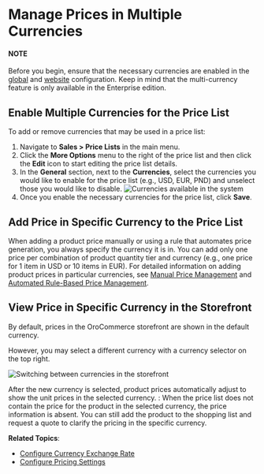 <a id="user-guide-pricing-multiple-currencies"></a>

# Manage Prices in Multiple Currencies

#### NOTE
Before you begin, ensure that the necessary currencies are enabled in the [global](../../system/configuration/system/general-setup/global-currency.md#sys-config-sysconfig-general-setup-currency) and [website](../../system/websites/web-configuration/commerce/catalog/website-pricing.md#sys-websites-sysconfig-currency) configuration. Keep in mind that the multi-currency feature is only available in the Enterprise edition.

## Enable Multiple Currencies for the Price List

To add or remove currencies that may be used in a price list:

1. Navigate to **Sales > Price Lists** in the main menu.
2. Click the <i class="fa fa-ellipsis-h fa-lg" aria-hidden="true"></i> **More Options** menu to the right of the price list and then click the <i class="fa fa-edit fa-lg" aria-hidden="true"></i> **Edit** icon to start editing the price list details.
3. In the **General** section, next to the **Currencies**, select the currencies you would like to enable for the price list (e.g., USD, EUR, PND) and unselect those you would like to disable.
   ![Currencies available in the system](user/img/sales/pricelist/PriceListsCurrencies.png)
4. Once you enable the necessary currencies for the price list, click **Save**.

## Add Price in Specific Currency to the Price List

When adding a product price manually or using a rule that automates price generation, you always specify the currency it is in.
You can add only one price per combination of product quantity tier and currency (e.g., one price for 1 item in USD or 10 items in EUR).
For detailed information on adding product prices in particular currencies, see [Manual Price Management](manual.md#user-guide-pricing-price-list-manual) and [Automated Rule-Based Price Management](auto.md#user-guide-pricing-price-list-auto).

## View Price in Specific Currency in the Storefront

By default, prices in the OroCommerce storefront are shown in the default currency.

However, you may select a different currency with a currency selector on the top right.

![Switching between currencies in the storefront](user/img/sales/pricelist/currency_on_the_front_store.png)

After the new currency is selected, product prices automatically adjust to show the unit prices in the selected currency.
: When the price list does not contain the price for the product in the selected currency, the price information is absent. You can still add the product to the shopping list and request a quote to clarify the pricing in the specific currency.

**Related Topics**:

* [Configure Currency Exchange Rate](../../system/configuration/system/general-setup/global-currency.md#sys-config-sysconfig-general-setup-currency)
* [Configure Pricing Settings](../../system/configuration/commerce/catalog/global-pricing.md#sys-config-commerce-catalog-pricing)

<!-- fa-bars = fa-navicon -->
<!-- Ic Tiles is used as Set As Default in saved views, and as tiles in display layout options -->
<!-- IcPencil refers to Rename in Commerce and Inline Editing in CRM -->
<!-- Check mark in the square. -->
<!-- SortDesc is also used as drop-down arrow -->
<!-- A -->
<!-- B -->
<!-- C -->
<!-- D -->
<!-- E -->
<!-- F -->
<!-- G -->
<!-- H -->
<!-- I -->
<!-- L -->
<!-- M -->
<!-- P -->
<!-- R -->
<!-- S -->
<!-- T -->
<!-- U -->
<!-- Z -->
